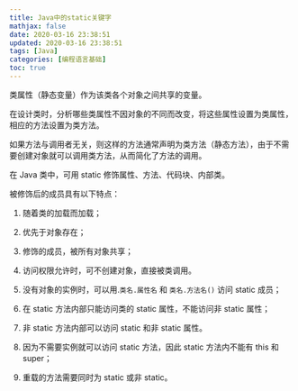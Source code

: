 ```yaml
---
title: Java中的static关键字
mathjax: false
date: 2020-03-16 23:38:51
updated: 2020-03-16 23:38:51
tags: [Java]
categories: [编程语言基础]
toc: true
---
```


类属性（静态变量）作为该类各个对象之间共享的变量。

在设计类时，分析哪些类属性不因对象的不同而改变，将这些属性设置为类属性，相应的方法设置为类方法。

如果方法与调用者无关，则这样的方法通常声明为类方法（静态方法），由于不需要创建对象就可以调用类方法，从而简化了方法的调用。

在 Java 类中，可用 static 修饰属性、方法、代码块、内部类。
<!--more-->
被修饰后的成员具有以下特点：

1. 随着类的加载而加载；
2. 优先于对象存在；
3. 修饰的成员，被所有对象共享；
4. 访问权限允许时，可不创建对象，直接被类调用。

1. 没有对象的实例时，可以用.`类名.属性名` 和 `类名.方法名()` 访问 static 成员；
2. 在 static 方法内部只能访问类的 static 属性，不能访问非 static 属性；
3. 非 static 方法内部可以访问 static 和非 static  属性。
4. 因为不需要实例就可以访问 static 方法，因此 static 方法内不能有 this 和 super；
5. 重载的方法需要同时为 static 或非 static。
